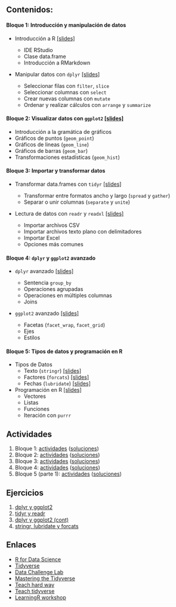 ## Contenidos:

#### **Bloque 1:** Introducción y manipulación de datos

- Introducción a R [[slides]](./src/00-intro.html)

  - IDE RStudio
  - Clase data.frame
  - Introducción a RMarkdown

- Manipular datos con `dplyr` [[slides]](./src/01-dplyr.html)
  - Seleccionar filas con `filter`, `slice`
  - Seleccionar columnas con `select`
  - Crear nuevas columnas con `mutate`
  - Ordenar y realizar cálculos con `arrange` y `summarize`

#### **Bloque 2:** Visualizar datos con `ggplot2` [[slides]](./src/02-ggplot2.html)

- Introducción a la gramática de gráficos
- Gráficos de puntos (`geom_point`)
- Gráficos de lineas (`geom_line`)
- Gráficos de barras (`geom_bar`)
- Transformaciones estadísticas (`geom_hist`)

#### **Bloque 3:** Importar y transformar datos

- Transformar data.frames con `tidyr` [[slides]](./src/03-tidyr.html)

  - Transformar entre formatos ancho y largo (`spread` y `gather`)
  - Separar o unir columnas (`separate` y `unite`)

- Lectura de datos con `readr` y `readxl` [[slides]](./src/04-readr.html)
  - Importar archivos CSV
  - Importar archivos texto plano con delimitadores
  - Importar Excel
  - Opciones más comunes

#### **Bloque 4:** `dplyr` y `ggplot2` avanzado

- `dplyr` avanzado [[slides]](./src/10-dplyr_cont.html)

  - Sentencia `group_by`
  - Operaciones agrupadas
  - Operaciones en múltiples columnas
  - Joins

- `ggplot2` avanzado [[slides]](./src/09-ggplot2_cont.html)
  - Facetas (`facet_wrap`, `facet_grid`)
  - Ejes
  - Estilos

#### **Bloque 5:** Tipos de datos y programación en R

- Tipos de Datos
  - Texto (`stringr`) [[slides]](./src/05-stringr.html)
  - Factores (`forcats`) [[slides]](./src/06-forcats.html)
  - Fechas (`lubridate`) [[slides]](./src/07-lubridate.html)
- Programación en R [[slides]](./src/08-purrr.html)
  - Vectores
  - Listas
  - Funciones
  - Iteración con `purrr`

## Actividades

1. Bloque 1: [actividades](actividades/bloque1.md) ([soluciones](actividades/bloque1_sol.md))
2. Bloque 2: [actividades](actividades/bloque2.md) ([soluciones](actividades/bloque2_sol.md))
3. Bloque 3: [actividades](actividades/bloque3.md) ([soluciones](actividades/bloque3_sol.md))
4. Bloque 4: [actividades](actividades/bloque4.md) ([soluciones](actividades/bloque4_sol.md))
5. Bloque 5 (parte 1): [actividades](actividades/bloque5.md) ([soluciones](actividades/bloque5_sol.md))

## Ejercicios

1. [dplyr y ggplot2](ejercicios/ejercicios1.html)
2. [tidyr y readr](ejercicios/ejercicios2.html)
3. [dplyr y ggplot2 (cont)](ejercicios/ejercicios3.html)
4. [stringr, lubridate y forcats](ejercicios/ejercicios4.html)

## Enlaces

- [R for Data Science](http://r4ds.had.co.nz/)
- [Tidyverse](https://www.tidyverse.org/)
- [Data Challenge Lab](https://dcl-2019-04.github.io/curriculum/)
- [Mastering the Tidyverse](https://github.com/rstudio/master-the-tidyverse)
- [Teach hard way](http://varianceexplained.org/r/teach-hard-way/)
- [Teach tidyverse](http://varianceexplained.org/r/teach-tidyverse/)
- [LearningR workshop](https://nyu-cdsc.github.io/learningr/)
